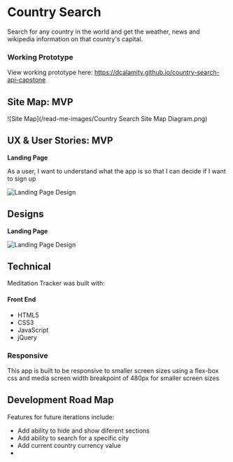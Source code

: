 # Country Search

Search for any country in the world and get the weather, news and wikipedia information on that country's capital.

### Working Prototype

View working prototype here: https://dcalamity.github.io/country-search-api-capstone
  


## Site Map: MVP 

![Site Map](/read-me-images/Country Search Site Map Diagram.png)


## UX & User Stories: MVP

**Landing Page** 

As a user, I want to understand what the app is so that I can decide if I want to sign up

![Landing Page Design](/read-me-images/landing.png)
    

## Designs

**Landing Page** 

![Landing Page Design](/read-me-images/landing.png)



## Technical

Meditation Tracker was built with: 

#### Front End

* HTML5
* CSS3
* JavaScript 
* jQuery 



### Responsive
This app is built to be responsive to smaller screen sizes using a flex-box css and media screen width breakpoint of 480px for smaller screen sizes



## Development Road Map
Features for future iterations include: 
- Add ability to hide and show diferent sections
- Add ability to search for a specific city
- Add current country currency value 
- 


